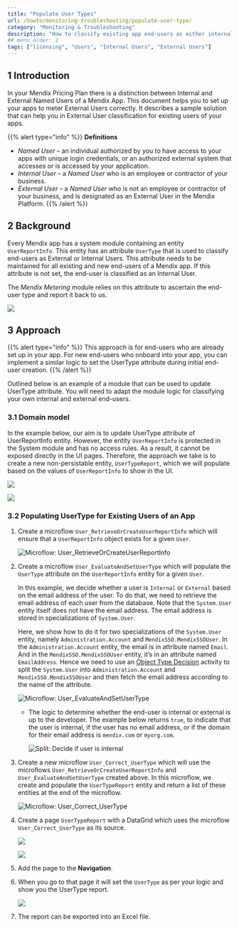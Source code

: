```yaml
---
title: "Populate User Types"
url: /howto/monitoring-troubleshooting/populate-user-type/
category: "Monitoring & Troubleshooting"
description: "How to classify existing app end-users as either internal or external"
## menu_order: 1
tags: ["licensing", "Users", "Internal Users", "External Users"]
---
```


## 1 Introduction

In your Mendix Pricing Plan there is a distinction between Internal and External Named Users of a Mendix App. This document helps you to set up your apps to meter External Users correctly. It describes a sample solution that can help you in External User classification for existing users of your apps.

{{% alert type="info"  %}}
**Definitions** 

* *Named User* – an individual authorized by you to have access to your apps with unique login credentials, or an authorized external system that accesses or is accessed by your application.
* *Internal User* – a *Named User* who is an employee or contractor of your business.
* *External User* – a *Named User* who is not an employee or contractor of your business, and is designated as an External User in the Mendix Platform.
{{% /alert %}}

## 2 Background

Every Mendix app has a system module containing an entity `UserReportInfo`. This entity has an attribute `UserType` that is used to classify end-users as External or Internal Users. This attribute needs to be maintained for all existing and new end-users of a Mendix app. If this attribute is not set, the end-user is classified as an Internal User.

The *Mendix Metering* module relies on this attribute to ascertain the end-user type and report it back to us.

![](/attachments/howto/monitoring-troubleshooting/populate-user-type/user-type-enumeration.png)

## 3 Approach

{{% alert type="info" %}}
This approach is for end-users who are already set up in your app. For new end-users who onboard into your app, you can implement a similar logic to set the UserType attribute during initial end-user creation.
{{% /alert %}}

Outlined below is an example of a module that can be used to update UserType attribute. You will need to adapt the module logic for classifying your own internal and external end-users. 

### 3.1 Domain model

In the example below, our aim is to update UserType attribute of UserReportInfo entity. However, the entity `UserReportInfo` is protected in the System module and has no access rules. As a result, it cannot be exposed directly in the UI pages. 
Therefore, the approach we take is to create a new non-persistable entity, `UserTypeReport`, which we will populate based on the values of `UserReportInfo` to show in the UI.

![](/attachments/howto/monitoring-troubleshooting/populate-user-type/usertypereport.png)

![](/attachments/howto/monitoring-troubleshooting/populate-user-type/usertypereport-properties.png)

### 3.2 Populating **UserType** for Existing Users of an App

1. Create a microflow `User_RetrieveOrCreateUserReportInfo` which will ensure that a `UserReportInfo` object exists for a given `User`.

    ![Microflow: User_RetrieveOrCreateUserReportInfo](/attachments/howto/monitoring-troubleshooting/populate-user-type/retrieve-userreportinfo.png)

2. Create a microflow `User_EvaluateAndSetUserType` which will populate the `UserType` attribute on the `UserReportInfo` entity for a given `User`. 

    In this example, we decide whether a user is `Internal` or `External` based on the email address of the user. To do that, we need to retrieve the email address of each user from the database. Note that the `System.User` entity itself does not have the email address. The email address is stored in specializations of `System.User`.
    
    Here, we show how to do it for two specializations of the `System.User` entity, namely `Administration.Account` and `MendixSSO.MendixSSOUser`. In the `Administration.Account` entity, the email is in attribute named `Email`. And in the `MendixSSO.MendixSSOUser` entity, it’s in an attribute named `EmailAddress`. Hence we need to use an [Object Type Decision](/refguide/object-type-decision/) activity to split the `System.User` into `Administration.Account` and `MendixSSO.MendixSSOUser` and then fetch the email address according to the name of the attribute.

    ![Microflow: User_EvaluateAndSetUserType](/attachments/howto/monitoring-troubleshooting/populate-user-type/set-user-type.png)

    * The logic to determine whether the end-user is internal or external is up to the developer. The example below returns `true`, to indicate that the user is internal, if the user has no email address, or if the domain for their email address is `mendix.com` or `myorg.com`.

        ![Split: Decide if user is internal](/attachments/howto/monitoring-troubleshooting/populate-user-type/user-type-split.png)

3. Create a new microflow `User_Correct_UserType` which will use the microflows `User_RetrieveOrCreateUserReportInfo`  and `User_EvaluateAndSetUserType` created above. In this microflow, we create and populate the `UserTypeReport` entity and return a list of these entities at the end of the microflow.

    ![Microflow: User_Correct_UserType](/attachments/howto/monitoring-troubleshooting/populate-user-type/correct-user-type.png)

4. Create a page `UserTypeReport` with a DataGrid which uses the microflow `User_Correct_UserType` as its source.

    ![](/attachments/howto/monitoring-troubleshooting/populate-user-type/grid-general.png)

    ![](/attachments/howto/monitoring-troubleshooting/populate-user-type/grid-data-source.png)

5. Add the page to the **Navigation**.
6. When you go to that page it will set the `UserType` as per your logic and show you the UserType report.

    ![](/attachments/howto/monitoring-troubleshooting/populate-user-type/user-type-report.png)

7. The report can be exported into an Excel file.

